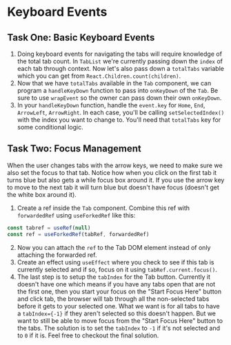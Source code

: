 # Keyboard Events

## Task One: Basic Keyboard Events

1. Doing keyboard events for navigating the tabs will require knowledge of the total tab count. In `TabList` we're currently passing down the `index` of each tab through context. Now let's also pass down a `totalTabs` variable which you can get from `React.Children.count(children)`.
2. Now that we have `totalTabs` available in the `Tab` component, we can program a `handleKeyDown` function to pass into `onKeyDown` of the `Tab`. Be sure to use `wrapEvent` so the owner can pass down their own `onKeyDown`.
3. In your `handleKeyDown` function, handle the `event.key` for `Home`, `End`, `ArrowLeft`, `ArrowRight`. In each case, you'll be calling `setSelectedIndex()` with the index you want to change to. You'll need that `totalTabs` key for some conditional logic.

## Task Two: Focus Management

When the user changes tabs with the arrow keys, we need to make sure we also set the focus to that tab. Notice how when you click on the first tab it turns blue but also gets a while focus box around it. If you use the arrow key to move to the next tab it will turn blue but doesn't have focus (doesn't get the white box around it).

1. Create a ref inside the `Tab` component. Combine this ref with `forwardedRef` using `useForkedRef` like this:

```js
const tabref = useRef(null)
const ref = useForkedRef(tabRef, forwardedRef)
```

2. Now you can attach the `ref` to the Tab DOM element instead of only attaching the forwarded ref.
3. Create an effect using `useEffect` where you check to see if this tab is currently selected and if so, focus on it using `tabRef.current.focus()`.
4. The last step is to setup the `tabIndex` for the Tab button. Currently it doesn't have one which means if you have any tabs open that are not the first one, then you start your focus on the "Start Focus Here" button and click tab, the browser will tab through all the non-selected tabs before it gets to your selected one. What we want is for all tabs to have a `tabIndex={-1}` if they aren't selected so this doesn't happen. But we want to still be able to move focus from the "Start Focus Here" button to the tabs. The solution is to set the `tabIndex` to `-1` if it's not selected and to `0` if it is. Feel free to checkout the final solution.
